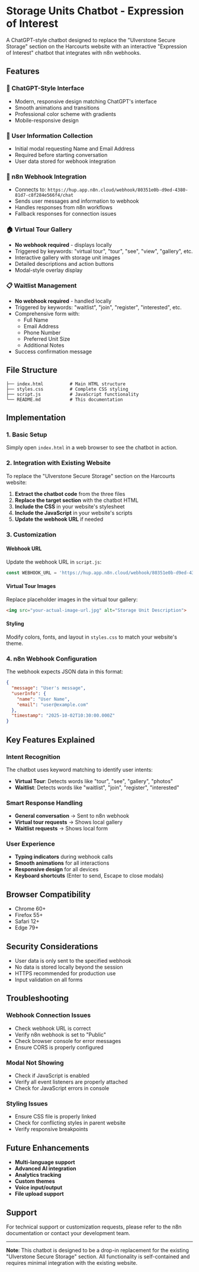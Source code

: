 # Storage Units Chatbot - Expression of Interest

A ChatGPT-style chatbot designed to replace the "Ulverstone Secure Storage" section on the Harcourts website with an interactive "Expression of Interest" chatbot that integrates with n8n webhooks.

## Features

### 🤖 ChatGPT-Style Interface
- Modern, responsive design matching ChatGPT's interface
- Smooth animations and transitions
- Professional color scheme with gradients
- Mobile-responsive design

### 📝 User Information Collection
- Initial modal requesting Name and Email Address
- Required before starting conversation
- User data stored for webhook integration

### 🔗 n8n Webhook Integration
- Connects to: `https://hup.app.n8n.cloud/webhook/80351e0b-d9ed-4380-81d7-c8f284e566f4/chat`
- Sends user messages and information to webhook
- Handles responses from n8n workflows
- Fallback responses for connection issues

### 🏠 Virtual Tour Gallery
- **No webhook required** - displays locally
- Triggered by keywords: "virtual tour", "tour", "see", "view", "gallery", etc.
- Interactive gallery with storage unit images
- Detailed descriptions and action buttons
- Modal-style overlay display

### 📋 Waitlist Management
- **No webhook required** - handled locally
- Triggered by keywords: "waitlist", "join", "register", "interested", etc.
- Comprehensive form with:
  - Full Name
  - Email Address
  - Phone Number
  - Preferred Unit Size
  - Additional Notes
- Success confirmation message

## File Structure

```
├── index.html          # Main HTML structure
├── styles.css          # Complete CSS styling
├── script.js           # JavaScript functionality
└── README.md           # This documentation
```

## Implementation

### 1. Basic Setup
Simply open `index.html` in a web browser to see the chatbot in action.

### 2. Integration with Existing Website
To replace the "Ulverstone Secure Storage" section on the Harcourts website:

1. **Extract the chatbot code** from the three files
2. **Replace the target section** with the chatbot HTML
3. **Include the CSS** in your website's stylesheet
4. **Include the JavaScript** in your website's scripts
5. **Update the webhook URL** if needed

### 3. Customization

#### Webhook URL
Update the webhook URL in `script.js`:
```javascript
const WEBHOOK_URL = 'https://hup.app.n8n.cloud/webhook/80351e0b-d9ed-4380-81d7-c8f284e566f4/chat';
```

#### Virtual Tour Images
Replace placeholder images in the virtual tour gallery:
```html
<img src="your-actual-image-url.jpg" alt="Storage Unit Description">
```

#### Styling
Modify colors, fonts, and layout in `styles.css` to match your website's theme.

### 4. n8n Webhook Configuration

The webhook expects JSON data in this format:
```json
{
  "message": "User's message",
  "userInfo": {
    "name": "User Name",
    "email": "user@example.com"
  },
  "timestamp": "2025-10-02T10:30:00.000Z"
}
```

## Key Features Explained

### Intent Recognition
The chatbot uses keyword matching to identify user intents:

- **Virtual Tour**: Detects words like "tour", "see", "gallery", "photos"
- **Waitlist**: Detects words like "waitlist", "join", "register", "interested"

### Smart Response Handling
- **General conversation** → Sent to n8n webhook
- **Virtual tour requests** → Shows local gallery
- **Waitlist requests** → Shows local form

### User Experience
- **Typing indicators** during webhook calls
- **Smooth animations** for all interactions
- **Responsive design** for all devices
- **Keyboard shortcuts** (Enter to send, Escape to close modals)

## Browser Compatibility

- Chrome 60+
- Firefox 55+
- Safari 12+
- Edge 79+

## Security Considerations

- User data is only sent to the specified webhook
- No data is stored locally beyond the session
- HTTPS recommended for production use
- Input validation on all forms

## Troubleshooting

### Webhook Connection Issues
- Check webhook URL is correct
- Verify n8n webhook is set to "Public"
- Check browser console for error messages
- Ensure CORS is properly configured

### Modal Not Showing
- Check if JavaScript is enabled
- Verify all event listeners are properly attached
- Check for JavaScript errors in console

### Styling Issues
- Ensure CSS file is properly linked
- Check for conflicting styles in parent website
- Verify responsive breakpoints

## Future Enhancements

- **Multi-language support**
- **Advanced AI integration**
- **Analytics tracking**
- **Custom themes**
- **Voice input/output**
- **File upload support**

## Support

For technical support or customization requests, please refer to the n8n documentation or contact your development team.

---

**Note**: This chatbot is designed to be a drop-in replacement for the existing "Ulverstone Secure Storage" section. All functionality is self-contained and requires minimal integration with the existing website.
